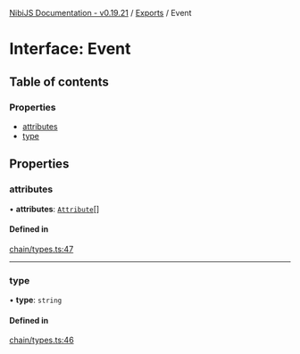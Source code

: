 [NibiJS Documentation - v0.19.21](../intro.md) / [Exports](../modules.md) / Event

# Interface: Event

## Table of contents

### Properties

- [attributes](Event.md#attributes)
- [type](Event.md#type)

## Properties

### attributes

• **attributes**: [`Attribute`](Attribute.md)[]

#### Defined in

[chain/types.ts:47](https://github.com/NibiruChain/ts-sdk/blob/152b3c1/packages/nibijs/src/chain/types.ts#L47)

___

### type

• **type**: `string`

#### Defined in

[chain/types.ts:46](https://github.com/NibiruChain/ts-sdk/blob/152b3c1/packages/nibijs/src/chain/types.ts#L46)
